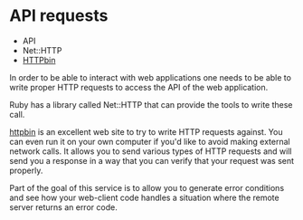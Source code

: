 # API requests


* API
* Net::HTTP
* [HTTPbin](http://httpbin.org/)


In order to be able to interact with web applications one needs to be able to write proper HTTP requests to access the API of the web application.

Ruby has a library called Net::HTTP that can provide the tools to write these call.

[httpbin](http://httpbin.org/) is an excellent web site to try to write HTTP requests against. You can even run it on your own computer if you'd like to avoid making external network calls.
It allows you to send various types of HTTP requests and will send you a response in a way that you can verify that your request was sent properly.

Part of the goal of this service is to allow you to generate error conditions and see how your web-client code handles a situation where the remote server returns an error code.


